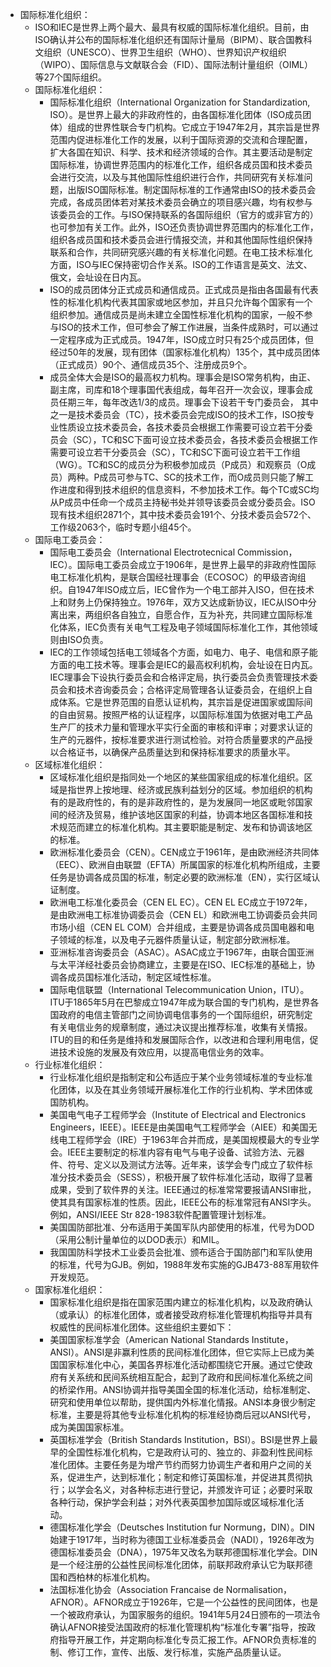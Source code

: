 - 国际标准化组织：
	- ISO和IEC是世界上两个最大、最具有权威的国际标准化组织。目前，由ISO确认并公布的国际标准化组织还有国际计量局（BIPM）、联合国教科文组织（UNESCO）、世界卫生组织（WHO）、世界知识产权组织（WIPO）、国际信息与文献联合会（FID）、国际法制计量组织（OIML）等27个国际组织。
	- 国际标准化组织：
		- 国际标准化组织（International Organization for Standardization, ISO）。是世界上最大的非政府性的，由各国标准化团体（ISO成员团体）组成的世界性联合专门机构。它成立于1947年2月，其宗旨是世界范围内促进标准化工作的发展，以利于国际资源的交流和合理配置，扩大各国在知识、科学、技术和经济领域的合作。其主要活动是制定国际标准，协调世界范围内的标准化工作，组织各成员国和技术委员会进行交流，以及与其他国际性组织进行合作，共同研究有关标准问题，出版ISO国际标准。制定国际标准的工作通常由ISO的技术委员会完成，各成员团体若对某技术委员会确立的项目感兴趣，均有权参与该委员会的工作。与ISO保持联系的各国际组织（官方的或非官方的）也可参加有关工作。此外，ISO还负责协调世界范围内的标准化工作，组织各成员国和技术委员会进行情报交流，并和其他国际性组织保持联系和合作，共同研究感兴趣的有关标准化问题。在电工技术标准化方面，ISO与IEC保持密切合作关系。ISO的工作语言是英文、法文、俄文，会址设在日内瓦。
		- ISO的成员团体分正式成员和通信成员。正式成员是指由各国最有代表性的标准化机构代表其国家或地区参加，并且只允许每个国家有一个组织参加。通信成员是尚未建立全国性标准化机构的国家，一般不参与ISO的技术工作，但可参会了解工作进展，当条件成熟时，可以通过一定程序成为正式成员。1947年，ISO成立时只有25个成员团体，但经过50年的发展，现有团体（国家标准化机构）135个，其中成员团体（正式成员）90个、通信成员35个、注册成员9个。
		- 成员全体大会是ISO的最高权力机构。理事会是ISO常务机构，由正、副主席，司库和18个理事国代表组成，每年召开一次会议，理事会成员任期三年，每年改选1/3的成员。理事会下设若干专门委员会， 其中之一是技术委员会（TC），技术委员会完成ISO的技术工作，ISO按专业性质设立技术委员会，各技术委员会根据工作需要可设立若干分委员会（SC），TC和SC下面可设立技术委员会，各技术委员会根据工作需要可设立若干分委员会（SC），TC和SC下面可设立若干工作组（WG）。TC和SC的成员分为积极参加成员（P成员）和观察员（O成员）两种。P成员可参与TC、SC的技术工作，而O成员则只能了解工作进度和得到技术组织的信息资料，不参加技术工作。每个TC或SC均从P成员中任命一个成员主持秘书处并领导该委员会或分委员会。ISO现有技术组织2871个，其中技术委员会191个、分技术委员会572个、工作级2063个，临时专题小组45个。
	- 国际电工委员会：
		- 国际电工委员会（International Electrotecnical Commission，IEC）。国际电工委员会成立于1906年，是世界上最早的非政府性国际电工标准化机构，是联合国经社理事会（ECOSOC）的甲级咨询组织。自1947年ISO成立后，IEC曾作为一个电工部并入ISO，但在技术上和财务上仍保持独立。1976年，双方又达成新协议，IEC从ISO中分离出来，两组织各自独立，自愿合作，互为补充，共同建立国际标准化体系，IEC负责有关电气工程及电子领域国际标准化工作，其他领域则由ISO负责。
		- IEC的工作领域包括电工领域各个方面，如电力、电子、电信和原子能方面的电工技术等。理事会是IEC的最高权利机构，会址设在日内瓦。IEC理事会下设执行委员会和合格评定局，执行委员会负责管理技术委员会和技术咨询委员会；合格评定局管理各认证委员会，在组织上自成体系。它是世界范围的自愿认证机构，其宗旨是促进国家或国际间的自由贸易。按照严格的认证程序，以国际标准国为依据对电工产品生产厂的技术力量和管理水平实行全面的审核和评审；对要求认证的生产的元器件，按标准要求进行测试检验。对符合质量要求的产品授以合格证书，以确保产品质量达到和保持标准要求的质量水平。
	- 区域标准化组织：
		- 区域标准化组织是指同处一个地区的某些国家组成的标准化组织。区域是指世界上按地理、经济或民族利益划分的区域。参加组织的机构有的是政府性的，有的是非政府性的，是为发展同一地区或毗邻国家间的经济及贸易，维护该地区国家的利益，协调本地区各国标准和技术规范而建立的标准化机构。其主要职能是制定、发布和协调该地区的标准。
		- 欧洲标准化委员会（CEN）。CEN成立于1961年，是由欧洲经济共同体（EEC）、欧洲自由联盟（EFTA）所属国家的标准化机构所组成，主要任务是协调各成员国的标准，制定必要的欧洲标准（EN），实行区域认证制度。
		- 欧洲电工标准化委员会（CEN EL EC）。CEN EL EC成立于1972年，是由欧洲电工标准协调委员会（CEN EL）和欧洲电工协调委员会共同市场小组（CEN EL COM）合并组成，主要是协调各成员国电器和电子领域的标准，以及电子元器件质量认证，制定部分欧洲标准。
		- 亚洲标准咨询委员会（ASAC）。ASAC成立于1967年，由联合国亚洲与太平洋经社委员会协商建立，主要是在ISO、IEC标准的基础上，协调各成员国标准化活动，制定区域性标准。
		- 国际电信联盟（International Telecommunication Union，ITU）。ITU于1865年5月在巴黎成立1947年成为联合国的专门机构，是世界各国政府的电信主管部门之间协调电信事务的一个国际组织，研究制定有关电信业务的规章制度，通过决议提出推荐标准，收集有关情报。ITU的目的和任务是维持和发展国际合作，以改进和合理利用电信，促进技术设施的发展及有效应用，以提高电信业务的效率。
	- 行业标准化组织：
		- 行业标准化组织是指制定和公布适应于某个业务领域标准的专业标准化团体，以及在其业务领域开展标准化工作的行业机构、学术团体或国防机构。
		- 美国电气电子工程师学会（Institute of Electrical and Electronics Engineers，IEEE）。IEEE是由美国电气工程师学会（AIEE）和美国无线电工程师学会（IRE）于1963年合并而成，是美国规模最大的专业学会。IEEE主要制定的标准内容有电气与电子设备、试验方法、元器件、符号、定义以及测试方法等。近年来，该学会专门成立了软件标准分技术委员会（SESS），积极开展了软件标准化活动，取得了显著成果，受到了软件界的关注。IEEE通过的标准常常要报请ANSI审批，使其具有国家标准的性质。因此，IEEE公布的标准常冠有ANSI字头。例如，ANSI/IEEE Str 828-1983软件配置管理计划标准。
		- 美国国防部批准、分布适用于美国军队内部使用的标准，代号为DOD（采用公制计量单位的以DOD表示）和MIL。
		- 我国国防科学技术工业委员会批准、颁布适合于国防部门和军队使用的标准，代号为GJB。例如，1988年发布实施的GJB473-88军用软件开发规范。
	- 国家标准化组织：
		- 国家标准化组织是指在国家范围内建立的标准化机构，以及政府确认（或承认）的标准化团体，或者接受政府标准化管理机构指导并具有权威性的民间标准化团体。这些组织主要如下：
		- 美国国家标准学会（American National Standards Institute，ANSI）。ANSI是非赢利性质的民间标准化团体，但它实际上已成为美国国家标准化中心，美国各界标准化活动都围绕它开展。通过它使政府有关系统和民间系统相互配合，起到了政府和民间标准化系统之间的桥梁作用。ANSI协调并指导美国全国的标准化活动，给标准制定、研究和使用单位以帮助，提供国内外标准化情报。ANSI本身很少制定标准，主要是将其他专业标准化机构的标准经协商后冠以ANSI代号，成为美国国家标准。
		- 英国标准学会（British Standards Institution，BSI）。BSI是世界上最早的全国性标准化机构，它是政府认可的、独立的、非盈利性民间标准化团体。主要任务是为增产节约而努力协调生产者和用户之间的关系，促进生产，达到标准化；制定和修订英国标准，并促进其贯彻执行；以学会名义，对各种标志进行登记，并颁发许可证；必要时采取各种行动，保护学会利益；对外代表英国参加国际或区域标准化活动。
		- 德国标准化学会（Deutsches Institution fur Normung，DIN）。DIN始建于1917年，当时称为德国工业标准委员会（NADI），1926年改为德国标准委员会（DNA），1975年又改名为联邦德国标准化学会。DIN是一个经注册的公益性民间标准化团体，前联邦政府承认它为联邦德国和西柏林的标准化机构。
		- 法国标准化协会（Association Francaise de Normalisation，AFNOR）。AFNOR成立于1926年，它是一个公益性的民间团体，也是一个被政府承认，为国家服务的组织。1941年5月24日颁布的一项法令确认AFNOR接受法国政府的标准化管理机构“标准化专署”指导，按政府指导开展工作，并定期向标准化专员汇报工作。AFNOR负责标准的制、修订工作，宣传、出版、发行标准，实施产品质量认证。